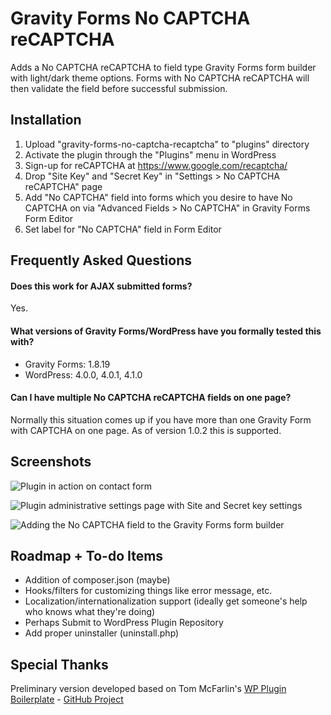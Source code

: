 # Gravity Forms No CAPTCHA reCAPTCHA

Adds a No CAPTCHA reCAPTCHA to field type Gravity Forms form builder with light/dark theme options. Forms with No CAPTCHA reCAPTCHA will then validate the field before successful submission.

## Installation

1. Upload "gravity-forms-no-captcha-recaptcha" to "plugins" directory
2. Activate the plugin through the "Plugins" menu in WordPress
3. Sign-up for reCAPTCHA at https://www.google.com/recaptcha/
4. Drop "Site Key" and "Secret Key" in "Settings > No CAPTCHA reCAPTCHA" page
5. Add "No CAPTCHA" field into forms which you desire to have No CAPTCHA on via "Advanced Fields > No CAPTCHA" in Gravity Forms Form Editor
6. Set label for "No CAPTCHA" field in Form Editor

## Frequently Asked Questions

#### Does this work for AJAX submitted forms?

Yes.

#### What versions of Gravity Forms/WordPress have you formally tested this with?

* Gravity Forms: 1.8.19
* WordPress: 4.0.0, 4.0.1, 4.1.0

#### Can I have multiple No CAPTCHA reCAPTCHA fields on one page?

Normally this situation comes up if you have more than one Gravity Form with CAPTCHA on one page. As of version 1.0.2 this is supported.

## Screenshots

![Plugin in action on contact form](/assets/screenshot-1.png?raw=true "Plugin in action on contact form")

![Plugin administrative settings page with Site and Secret key settings](/assets/screenshot-2.png?raw=true "Plugin administrative settings page with Site and Secret key settings")

![Adding the No CAPTCHA field to the Gravity Forms form builder](/assets/screenshot-3.png?raw=true "Adding the No CAPTCHA field to the Gravity Forms form builder")

## Roadmap + To-do Items

* Addition of composer.json (maybe)
* Hooks/filters for customizing things like error message, etc.
* Localization/internationalization support (ideally get someone's help who knows what they're doing)
* Perhaps Submit to WordPress Plugin Repository
* Add proper uninstaller (uninstall.php)

## Special Thanks

Preliminary version developed based on Tom McFarlin's [WP Plugin Boilerplate](https://tommcfarlin.com/wordpress-plugin-boilerplate/) - [GitHub Project](https://github.com/tommcfarlin/WordPress-Plugin-Boilerplate)